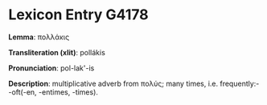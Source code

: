 # Lexicon Entry G4178

**Lemma**: πολλάκις

**Transliteration (xlit)**: pollákis

**Pronunciation**: pol-lak'-is

**Description**:
multiplicative adverb from πολύς; many times, i.e. frequently:--oft(-en, -entimes, -times).
